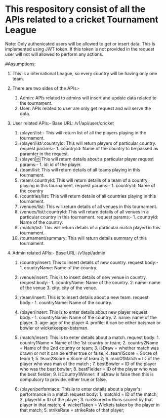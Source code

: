 # This respository consist of all the APIs related to a cricket Tournament League

Note: Only authenicated users will be allowed to get or insert data. This is implemented using JWT token.
      If this token is not provided in the request user will not will allowed to perform any actions.


#Assumptions:
1. This is a international League, so every country will be having only one team.
2. There are two sides of the APIs:-
    1. Admin: APIs related to admins will insert and update data related to the tournament.
    2. User: APIs related to user are only get request and will serve the data.

1. User related APIs:- Base URL: /v1/api/user/cricket
    1. /player/list:- This will return list of all the players playing in the tournament.
    2. /player/list/:countryId: This will return players of particular country.
        request params:-
            1. countryId: Name of the country to be passed as paramter in the request.
    3. /player/:id: This will return details about a particular player 
        request params:-
            1. id: id of the player.
    4. /team/list: This will return details of all teams playing in this tournament.
    5. /team/:countryId: This will return details of a team of a country playing in this tournament.
        request params:-
            1. countryId: Name of the country
    6. /countries/list: This will return details of all countries playing in this tournament.
    7. /venues/list: This will return details of all venues in this tournament.
    8. /venues/list/:countryId: This will return details of all venues in a particular country in this tournament.
        request params:-
            1. countryId: Name of the country.
    9. /match/list: This will return details of a particular match played in this tournament.
    10. /tournament/summary: This will return details summary of this tournament.

2. Admin related APIs:- Base URL: /v1/api/admin
    1. /country/insert: This to insert details of new country.
        request body:-
            1. countryName: Name of the country.

    2. /venue/insert: This is to insert details of new venue in country.
         request body:-
            1. countryName: Name of the country.
            2. name: name of the venue
            3. city: city of the venue.
    
    3. /team/insert: This is to insert details about a new team.
         request body:-
            1. countryName: Name of the country.

    4. /player/insert: This is to enter details about new player
         request body:-
            1. countryName: Name of the country.
            2. name: name of the player.
            3. age: age of the player
            4. profile: it can be either batsman or bowler or wicketkeeper-batsman.

    5. /match/insert: This is to enter details about a match.
        request body:
            1. country1Name = Name of the 1st country or team;
            2. country2Name = Name of the 2nd country or team;
            3. isDraw = whether match was drawn or not it can be either true or false;
            4. team1Score = Socre of team 1;
            5. team2Score = Score of team 2;
            6. manOfMatch = ID of the player who was man of the match ;
            7. bestBowler = ID of the player who was the best bowler;
            8. bestFielder = ID of the player who was the best fielder;
            9. isCountry1Winner: if isDraw is false then this is compulsory to provide. either true or false.

    6. /player/performace: This is to enter details about a player's performance in a match
        request body:
            1. matchId = ID of the match;
            2. playerId = ID of the player;
            3. runScored = Runs scored by that player in that match;
            4. wicketTaken = Wickets taken by the player in that match;
            5. strikeRate = strikeRate of that player;